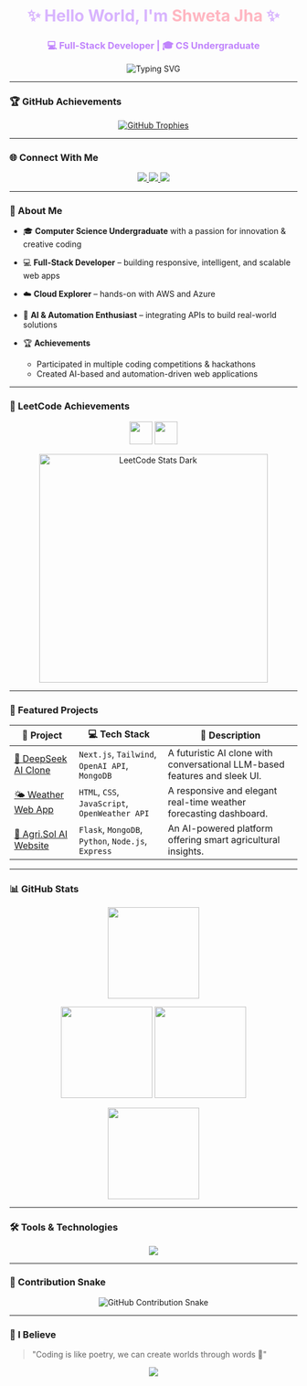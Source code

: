 

<h1 align="center" style="color:#d8b4fe;">✨ Hello World, I'm <span style="color:#ffb6c1;">Shweta Jha</span> ✨</h1>
<h3 align="center" style="color:#c084fc;">💻 Full-Stack Developer | 🎓 CS Undergraduate</h3>

<p align="center">
  <img src="https://readme-typing-svg.herokuapp.com?font=Fira+Code&weight=500&size=22&pause=1000&color=FFB6C1&center=true&vCenter=true&width=520&lines=Welcome+to+my+GitHub+Universe!;I+build+AI-Powered+and+Full-Stack+Projects.;Let's+Innovate+and+Create!+🚀" alt="Typing SVG" />
</p>

---

### 🏆 GitHub Achievements  

<p align="center">
  <a href="https://github.com/ryo-ma/github-profile-trophy">
    <img src="https://github-profile-trophy.vercel.app/?username=heyitsj-git&theme=dracula&margin-w=10&margin-h=10&no-frame=true&title=Commits,Repositories,PullRequest,Issues,Stars,Followers&column=4&row=2" alt="GitHub Trophies" />
  </a>
</p>

---

### 🌐 Connect With Me

<p align="center">
  <a href="https://www.linkedin.com/in/heyitssj" target="_blank">
    <img src="https://img.shields.io/badge/LinkedIn-%23ffb6c1.svg?&style=for-the-badge&logo=linkedin&logoColor=white" />
  </a>
  <a href="https://leetcode.com/u/heyitsj/" target="_blank">
    <img src="https://img.shields.io/badge/LeetCode-%23d8b4fe.svg?&style=for-the-badge&logo=leetcode&logoColor=black" />
  </a>
  <a href="https://github.com/heyitsj-git" target="_blank">
    <img src="https://img.shields.io/badge/GitHub-%23c084fc.svg?&style=for-the-badge&logo=github&logoColor=white" />
  </a>
</p>

---

### 🧠 About Me

* 🎓 **Computer Science Undergraduate** with a passion for innovation & creative coding
* 💻 **Full-Stack Developer** – building responsive, intelligent, and scalable web apps
* ☁️ **Cloud Explorer** – hands-on with AWS and Azure
* 🤖 **AI & Automation Enthusiast** – integrating APIs to build real-world solutions
* 🏆 **Achievements**

  * Participated in multiple coding competitions & hackathons
  * Created AI-based and automation-driven web applications

---

### 🏅 LeetCode Achievements

<p align="center">
  <img src="https://assets.leetcode.com/static_assets/marketing/2025-50.gif" width="40px"></img>
<img src="https://assets.leetcode.com/static_assets/marketing/2025-100.gif" width="40px"></img>
</p>

<p align="center">
  <a href="https://leetcode.com/u/heyitsj/">
    <img src="https://leetcard.jacoblin.cool/heyitsj?theme=dark&font=Fira+Code&ext=heatmap" alt="LeetCode Stats Dark" width="400px"/>
  </a>
</p>

---

### 🚀 Featured Projects

| 🌟 Project                                                                    | 💻 Tech Stack                                      | 📝 Description                                                             |
| ----------------------------------------------------------------------------- | -------------------------------------------------- | -------------------------------------------------------------------------- |
| [🤖 DeepSeek AI Clone](https://github.com/heyitsj-git/deepseek-ai-clone)      | `Next.js`, `Tailwind`, `OpenAI API`, `MongoDB`     | A futuristic AI clone with conversational LLM-based features and sleek UI. |
| [🌤️ Weather Web App](https://github.com/heyitsj-git/Weather-Forecast-WebApp) | `HTML`, `CSS`, `JavaScript`, `OpenWeather API`     | A responsive and elegant real-time weather forecasting dashboard.          |
| [🌾 Agri.Sol AI Website](https://github.com/heyitsj-git/AgriSol-WebApp)       | `Flask`, `MongoDB`, `Python`, `Node.js`, `Express` | An AI-powered platform offering smart agricultural insights.               |

---

### 📊 GitHub Stats

<p align="center">
  <img height="160em" 
       src="https://streak-stats.demolab.com?user=heyitsj-git&theme=radical&hide_border=false&border_radius=10&background=0D1117&ring=ffb6c1&fire=c084fc&currStreakLabel=d8b4fe"/>
</p>

<p align="center">
  <img height="160em" src="https://github-profile-summary-cards.vercel.app/api/cards/stats?username=heyitsj-git&theme=2077"/>
  <img height="160em" src="https://github-profile-summary-cards.vercel.app/api/cards/repos-per-language?username=heyitsj-git&theme=2077"/>
</p>

<p align="center">
  <img height="160em" src="https://github-profile-summary-cards.vercel.app/api/cards/profile-details?username=heyitsj-git&theme=2077"/>
</p>

---

### 🛠️ Tools & Technologies

<p align="center">
  <img src="https://skillicons.dev/icons?i=html,css,js,react,nextjs,nodejs,express,mongodb,python,flask,git,github,aws,azure,figma,vscode&theme=light" />
</p>

---

### 🐍 Contribution Snake  

<p align="center">
  <img src="https://raw.githubusercontent.com/heyitsj-git/heyitsj-git/main/github-snake-dark.svg" alt="GitHub Contribution Snake" />
</p>

---

### 💫 I Believe
> "Coding is like poetry, we can create worlds through words 💜"

<p align="center">
  <img src="https://capsule-render.vercel.app/api?type=waving&height=120&color=gradient&customColorList=0:c084fc,50:d8b4fe,100:ffb6c1&section=footer" />
</p>
